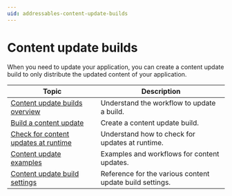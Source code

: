 ```yaml
---
uid: addressables-content-update-builds
---
```


# Content update builds

When you need to update your application, you can create a content update build to only distribute the updated content of your application.

|**Topic**|**Description**|
|---|---|
|[Content update builds overview](content-update-builds-overview.md)| Understand the workflow to update a build.|
|[Build a content update](content-update-build-create.md)|Create a content update build.|
|[Check for content updates at runtime](content-update-builds-check.md)|Understand how to check for updates at runtime.|
|[Content update examples](content-update-examples.md)|Examples and workflows for content updates.|
|[Content update build settings](content-update-build-settings.md)|Reference for the various content update build settings.|
